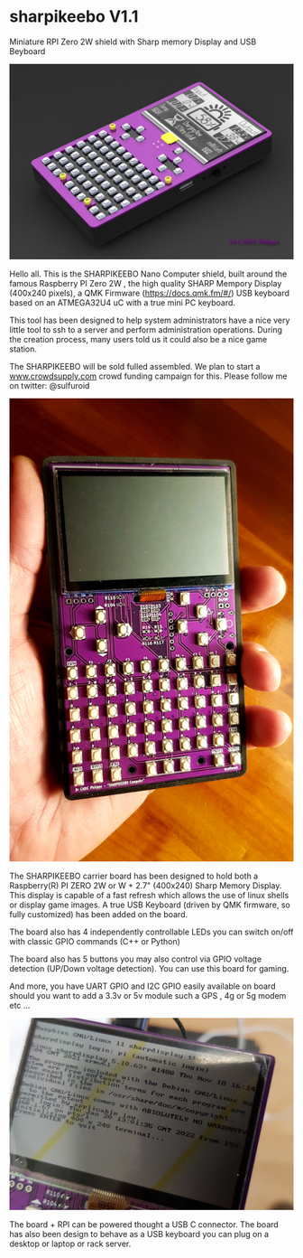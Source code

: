 # sharpikeebo V1.1
Miniature RPI Zero 2W shield with Sharp memory Display and USB Beyboard

![alt text](https://github.com/ccadic/sharpikeebo/blob/main/MemoryBrakoutX20.jpg)

Hello all.
This is the SHARPIKEEBO Nano Computer shield, built around the famous Raspberry PI Zero 2W , the high quality SHARP Mempory Display (400x240 pixels),
a QMK Firmware (https://docs.qmk.fm/#/) USB keyboard based on an ATMEGA32U4 uC with a true mini PC keyboard.

This tool has been designed to help system administrators have a nice very little tool to ssh to a server and perform administration operations. 
During the creation process, many users told us it could also be a nice game station.

The SHARPIKEEBO will be sold fulled assembled. We plan to start a www.crowdsupply.com crowd funding campaign for this. 
Please follow me on twitter: @sulfuroid

![alt text](https://github.com/ccadic/sharpikeebo/blob/main/20220126_232755.jpg)


The SHARPIKEEBO carrier board has been designed to hold both a Raspberry(R) PI ZERO 2W or W + 2.7"  (400x240) Sharp Memory Display. This display is capable of a fast refresh which allows the use of linux shells or display game images. A true USB Keyboard (driven by QMK firmware, so fully customized) has been added on the board.

The board also has 4 independently controllable LEDs you can switch on/off with classic GPIO commands (C++ or Python)

The board also has 5 buttons you may also control via GPIO voltage detection (UP/Down voltage detection).  You can use this board for gaming.

And more, you have UART GPIO and I2C GPIO easily available on board should you want to add a 3.3v or 5v module such a GPS , 4g or 5g modem etc ...

![alt text](https://github.com/ccadic/sharpikeebo/blob/main/20220120_140352.jpg)


The board + RPI can be powered thought a USB C connector.  The board has also been design to behave as a USB keyboard you can plug on a desktop or laptop or rack server. 



